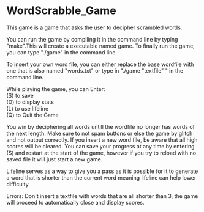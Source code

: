 # WordScrabble_Game

This game is a game that asks the user to decipher scrambled words.

You can run the game by compiling it in the command line by typing "make".This will create a executable named game. 
To finally run the game, you can type "./game" in the command line. 

To insert your own word file, you can either replace the base wordfile with one that is also named "words.txt" or type in "./game "textfile" " in the command line.

While playing the game, you can Enter:    
(S) to save  
(D) to display stats      
(L) to use lifeline    
(Q) to Quit the Game

You win by deciphering all words untill the wordfile 
no longer has words of the next length. Make sure to not spam buttons or else the game by glitch and not output correctly. If you insert a new word file, be aware that 
all high scores will be cleared. You can save your progress at any time by entering (S) and restart at the start of the game, however if you try to reload with no saved file
it will just start a new game.

Lifeline serves as a way to give you a pass as it is possible for it to generate a word that is shorter than the current word meaning lifeline can help lower difficulty. 

Errors: Don't insert a textfile with words that are all shorter than 3, the game will proceed to automatically close and display scores.
